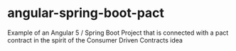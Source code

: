 # angular-spring-boot-pact
Example of an Angular 5 / Spring Boot Project that is connected with a pact contract in the spirit of the Consumer Driven Contracts idea
